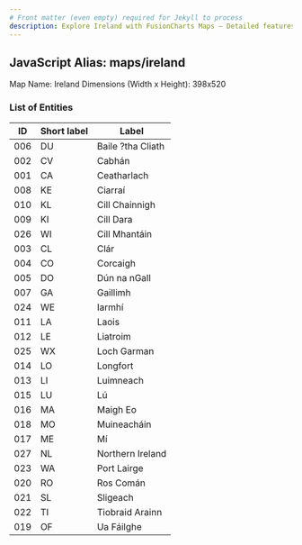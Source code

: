 ```yaml
---
# Front matter (even empty) required for Jekyll to process
description: Explore Ireland with FusionCharts Maps – Detailed features for seamless integration. Try now & enhance your data visualization today! 
---
```


## JavaScript Alias: maps/ireland

Map Name: Ireland
Dimensions (Width x Height): 398x520





### List of Entities

ID | Short label | Label
---|---|---|
006|DU|Baile ?tha Cliath
002|CV|Cabhán
001|CA|Ceatharlach
008|KE|Ciarraí
010|KL|Cill Chainnigh
009|KI|Cill Dara
026|WI|Cill Mhantáin
003|CL|Clár
004|CO|Corcaigh
005|DO|Dún na nGall
007|GA|Gaillimh
024|WE|Iarmhí
011|LA|Laois
012|LE|Liatroim
025|WX|Loch Garman
014|LO|Longfort
013|LI|Luimneach
015|LU|Lú
016|MA|Maigh Eo
018|MO|Muineacháin
017|ME|Mí
027|NL|Northern Ireland
023|WA|Port Lairge
020|RO|Ros Comán
021|SL|Sligeach
022|TI|Tiobraid Arainn
019|OF|Ua Fáilghe

